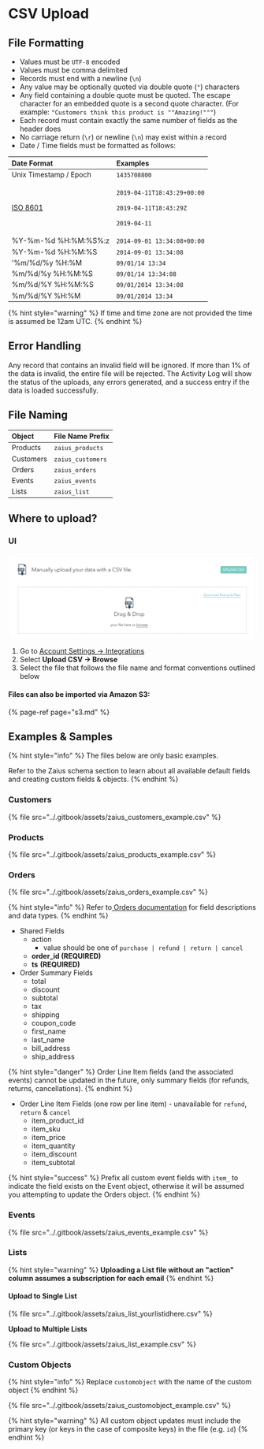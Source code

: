 # CSV Upload

## File Formatting

* Values must be `UTF-8` encoded
* Values must be comma delimited
* Records must end with a newline \(`\n`\)
* Any value may be optionally quoted via double quote \(`"`\) characters
* Any field containing a double quote must be quoted. The escape character for an embedded quote is a second quote character. \(For example: `"Customers think this product is ""Amazing!"""`\)
* Each record must contain exactly the same number of fields as the header does
* No carriage return \(`\r`\) or newline \(`\n`\) may exist within a record
* Date / Time fields must be formatted as follows:

<table>
  <thead>
    <tr>
      <th style="text-align:left">Date Format</th>
      <th style="text-align:left">Examples</th>
    </tr>
  </thead>
  <tbody>
    <tr>
      <td style="text-align:left">Unix Timestamp / Epoch</td>
      <td style="text-align:left"><code>1435708800</code>
      </td>
    </tr>
    <tr>
      <td style="text-align:left"><a href="https://en.wikipedia.org/wiki/ISO_8601">ISO 8601</a>
      </td>
      <td style="text-align:left">
        <p><code>2019-04-11T18:43:29+00:00</code>
        </p>
        <p><code>2019-04-11T18:43:29Z</code>
        </p>
        <p><code>2019-04-11</code>
        </p>
      </td>
    </tr>
    <tr>
      <td style="text-align:left">%Y-%m-%d %H:%M:%S%:z</td>
      <td style="text-align:left"><code>2014-09-01 13:34:08+00:00</code>
      </td>
    </tr>
    <tr>
      <td style="text-align:left">%Y-%m-%d %H:%M:%S</td>
      <td style="text-align:left"><code>2014-09-01 13:34:08</code>
      </td>
    </tr>
    <tr>
      <td style="text-align:left">&apos;%m/%d/%y %H:%M</td>
      <td style="text-align:left"><code>09/01/14 13:34</code>
      </td>
    </tr>
    <tr>
      <td style="text-align:left">%m/%d/%y %H:%M:%S</td>
      <td style="text-align:left"><code>09/01/14 13:34:08</code>
      </td>
    </tr>
    <tr>
      <td style="text-align:left">%m/%d/%Y %H:%M:%S</td>
      <td style="text-align:left"><code>09/01/2014 13:34:08</code>
      </td>
    </tr>
    <tr>
      <td style="text-align:left">%m/%d/%Y %H:%M</td>
      <td style="text-align:left"><code>09/01/2014 13:34</code>
      </td>
    </tr>
  </tbody>
</table>{% hint style="warning" %}
If time and time zone are not provided the time is assumed be 12am UTC.
{% endhint %}

## Error Handling

Any record that contains an invalid field will be ignored. If more than 1% of the data is invalid, the entire file will be rejected. The Activity Log will show the status of the uploads, any errors generated, and a success entry if the data is loaded successfully.

## File Naming

| Object | File Name Prefix |
| :--- | :--- |
| Products | `zaius_products` |
| Customers | `zaius_customers` |
| Orders | `zaius_orders` |
| Events | `zaius_events` |
| Lists | `zaius_list` |

## Where to upload?

### UI

![](../.gitbook/assets/image.png)

1. Go to [Account Settings -&gt; Integrations](https://app.zaius.com/?=#/integrations)
2. Select **Upload CSV -&gt; Browse**
3. Select the file that follows the file name and format conventions outlined below

#### Files can also be imported via Amazon S3:

{% page-ref page="s3.md" %}

## Examples & Samples

{% hint style="info" %}
The files below are only basic examples. 

Refer to the Zaius schema section to learn about all available default fields and creating custom fields & objects.
{% endhint %}

### Customers

{% file src="../.gitbook/assets/zaius\_customers\_example.csv" %}

### Products

{% file src="../.gitbook/assets/zaius\_products\_example.csv" %}

### Orders

{% file src="../.gitbook/assets/zaius\_orders\_example.csv" %}

{% hint style="info" %}
Refer to[ Orders documentation](../overview/orders/#fields) for field descriptions and data types.
{% endhint %}

* Shared Fields
  * action
    * value should be one of `purchase | refund | return | cancel`
  * **order\_id \(REQUIRED\)**
  * **ts** **\(REQUIRED\)**
* Order Summary Fields
  * total
  * discount
  * subtotal
  * tax
  * shipping
  * coupon\_code
  * first\_name
  * last\_name
  * bill\_address
  * ship\_address

{% hint style="danger" %}
Order Line Item fields \(and the associated events\) cannot be updated in the future, only summary fields \(for refunds, returns, cancellations\).
{% endhint %}

* Order Line Item Fields \(one row per line item\) - unavailable for `refund`, `return` & `cancel`
  * item\_product\_id
  * item\_sku
  * item\_price
  * item\_quantity
  * item\_discount
  * item\_subtotal

{% hint style="success" %}
Prefix all custom event fields with `item_` to indicate the field exists on the Event object, otherwise it will be assumed you attempting to update the Orders object.
{% endhint %}

### Events

{% file src="../.gitbook/assets/zaius\_events\_example.csv" %}

### Lists

{% hint style="warning" %}
**Uploading a List file without an "action" column assumes a subscription for each email**
{% endhint %}

#### Upload to Single List

{% file src="../.gitbook/assets/zaius\_list\_yourlistidhere.csv" %}

**Upload to Multiple Lists**

{% file src="../.gitbook/assets/zaius\_list\_example.csv" %}

### Custom Objects

{% hint style="info" %}
Replace `customobject` with the name of the custom object
{% endhint %}

{% file src="../.gitbook/assets/zaius\_customobject\_example.csv" %}

{% hint style="warning" %}
All custom object updates must include the primary key \(or keys in the case of composite keys\) in the file \(e.g. `id`\)
{% endhint %}

